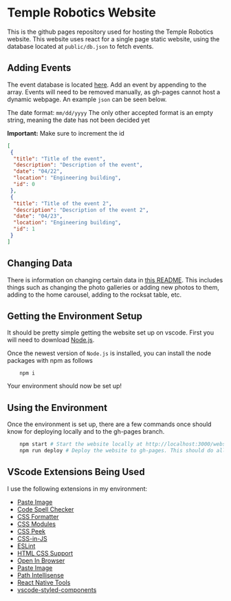 # Temple Robotics Website

This is the github pages repository used for hosting the Temple Robotics website. This website uses react for a single page static website, using the database located at `public/db.json` to fetch events.

## Adding Events

The event database is located [here](public/db.json). Add an event by appending to the array. Events will need to be removed manually, as gh-pages cannot host a dynamic webpage. An example `json` can be seen below.

The date format: `mm/dd/yyyy`
The only other accepted format is an empty string, meaning the date has not been decided yet




**Important:** Make sure to increment the id

```json
[
 {
  "title": "Title of the event",
  "description": "Description of the event",
  "date": "04/22",
  "location": "Engineering building",
  "id": 0
 },
 {
  "title": "Title of the event 2",
  "description": "Description of the event 2",
  "date": "04/23",
  "location": "Engineering building",
  "id": 1
 }
]
```

## Changing Data

There is information on changing certain data in [this README](./src/data/README.md). This includes things such as changing the photo galleries or adding new photos to them, adding to the home carousel, adding to the rocksat table, etc.

## Getting the Environment Setup

It should be pretty simple getting the website set up on vscode. First you will need to download [Node.js](https://nodejs.org/en/).

Once the newest version of `Node.js` is installed, you can install the node packages with npm as follows

```shell
    npm i
```

Your environment should now be set up!

## Using the Environment

Once the environment is set up, there are a few commands once should know for deploying locally and to the gh-pages branch.

```sh
    npm start # Start the website locally at http://localhost:3000/website-2.0
    npm run deploy # Deploy the website to gh-pages. This should do all the work for you!
```

## VScode Extensions Being Used

I use the following extensions in my environment:

- [Paste Image](https://marketplace.visualstudio.com/items?itemName=mushan.vscode-paste-image)
- [Code Spell Checker](https://marketplace.visualstudio.com/items?itemName=streetsidesoftware.code-spell-checker)
- [CSS Formatter](https://marketplace.visualstudio.com/items?itemName=aeschli.vscode-css-formatter)
- [CSS Modules](https://marketplace.visualstudio.com/items?itemName=clinyong.vscode-css-modules)
- [CSS Peek](https://marketplace.visualstudio.com/items?itemName=pranaygp.vscode-css-peek)
- [CSS-in-JS](https://marketplace.visualstudio.com/items?itemName=paulmolluzzo.convert-css-in-js)
- [ESLint](https://marketplace.visualstudio.com/items?itemName=dbaeumer.vscode-eslint)
- [HTML CSS Support](https://marketplace.visualstudio.com/items?itemName=ecmel.vscode-html-css)
- [Open In Browser](https://marketplace.visualstudio.com/items?itemName=techer.open-in-browser)
- [Paste Image](https://marketplace.visualstudio.com/items?itemName=mushan.vscode-paste-image)
- [Path Intellisense](https://marketplace.visualstudio.com/items?itemName=christian-kohler.path-intellisense)
- [React Native Tools](https://marketplace.visualstudio.com/items?itemName=msjsdiag.vscode-react-native)
- [vscode-styled-components](https://marketplace.visualstudio.com/items?itemName=styled-components.vscode-styled-components)
